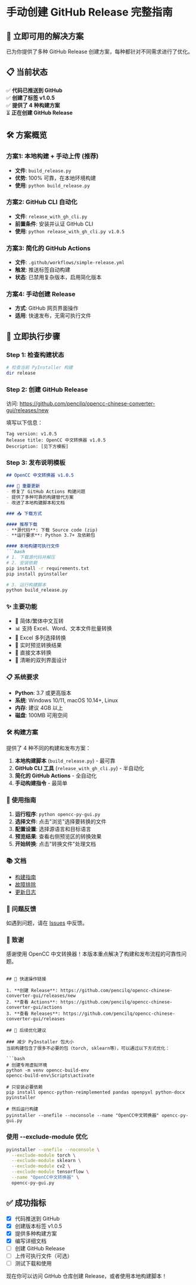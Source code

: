 # 手动创建 GitHub Release 完整指南

## 🎯 立即可用的解决方案

已为你提供了多种 GitHub Release 创建方案，每种都针对不同需求进行了优化。

## 📋 当前状态

✅ **代码已推送到 GitHub**  
✅ **创建了标签 v1.0.5**  
✅ **提供了 4 种构建方案**  
⏳ **正在创建 GitHub Release**

## 🛠️ 方案概览

### 方案1: 本地构建 + 手动上传 (推荐)
- **文件**: `build_release.py`
- **优势**: 100% 可靠，在本地环境构建
- **使用**: `python build_release.py`

### 方案2: GitHub CLI 自动化
- **文件**: `release_with_gh_cli.py`
- **前置条件**: 安装并认证 GitHub CLI
- **使用**: `python release_with_gh_cli.py v1.0.5`

### 方案3: 简化的 GitHub Actions
- **文件**: `.github/workflows/simple-release.yml`
- **触发**: 推送标签自动构建
- **状态**: 已禁用复杂版本，启用简化版本

### 方案4: 手动创建 Release
- **方式**: GitHub 网页界面操作
- **适用**: 快速发布，无需可执行文件

## 🚀 立即执行步骤

### Step 1: 检查构建状态
```bash
# 检查当前 PyInstaller 构建
dir release
```

### Step 2: 创建 GitHub Release
访问: https://github.com/pencilq/opencc-chinese-converter-gui/releases/new

填写以下信息：
```
Tag version: v1.0.5
Release title: OpenCC 中文转换器 v1.0.5
Description: [见下方模板]
```

### Step 3: 发布说明模板
```markdown
## OpenCC 中文转换器 v1.0.5

### 🔧 重要更新
- 修复了 GitHub Actions 构建问题
- 提供了多种可靠的构建替代方案
- 改进了本地构建脚本和文档

### 📥 下载方式

#### 推荐下载
- **源代码**: 下载 Source code (zip) 
- **运行要求**: Python 3.7+ 及依赖包

#### 本地构建可执行文件
```bash
# 1. 下载源代码并解压
# 2. 安装依赖
pip install -r requirements.txt
pip install pyinstaller

# 3. 运行构建脚本
python build_release.py
```

### ✨ 主要功能
- 🔄 简体/繁体中文互转
- 📊 支持 Excel、Word、文本文件批量转换
- 🎯 Excel 多列选择转换
- 👀 实时预览转换结果
- 🚀 直接文本转换
- 🎨 清晰的双列界面设计

### 📋 系统要求
- **Python**: 3.7 或更高版本
- **系统**: Windows 10/11, macOS 10.14+, Linux
- **内存**: 建议 4GB 以上
- **磁盘**: 100MB 可用空间

### 🛠️ 构建方案
提供了 4 种不同的构建和发布方案：
1. **本地构建脚本** (`build_release.py`) - 最可靠
2. **GitHub CLI 工具** (`release_with_gh_cli.py`) - 半自动化
3. **简化的 GitHub Actions** - 全自动化
4. **手动构建指令** - 最简单

### 🔄 使用指南
1. **运行程序**: `python opencc-py-gui.py`
2. **选择文件**: 点击"浏览"选择要转换的文件
3. **配置设置**: 选择源语言和目标语言
4. **预览结果**: 查看右侧预览区的转换效果
5. **开始转换**: 点击"转换文件"处理文档

### 📚 文档
- [构建指南](BUILD_GUIDE.md)
- [故障排除](BUILD_TROUBLESHOOTING.md)
- [更新日志](CHANGELOG.md)

### 🐛 问题反馈
如遇到问题，请在 [Issues](https://github.com/pencilq/opencc-chinese-converter-gui/issues) 中反馈。

### 🙏 致谢
感谢使用 OpenCC 中文转换器！本版本重点解决了构建和发布流程的可靠性问题。
```

## 📱 快速操作链接

1. **创建 Release**: https://github.com/pencilq/opencc-chinese-converter-gui/releases/new
2. **查看 Actions**: https://github.com/pencilq/opencc-chinese-converter-gui/actions
3. **查看 Releases**: https://github.com/pencilq/opencc-chinese-converter-gui/releases

## 🔧 后续优化建议

### 减少 PyInstaller 包大小
当前构建包含了很多不必要的包（torch, sklearn等），可以通过以下方式优化：

```bash
# 创建专用虚拟环境
python -m venv opencc-build-env
opencc-build-env\Scripts\activate

# 只安装必要依赖
pip install opencc-python-reimplemented pandas openpyxl python-docx pyinstaller

# 然后运行构建
pyinstaller --onefile --noconsole --name "OpenCC中文转换器" opencc-py-gui.py
```

### 使用 --exclude-module 优化
```bash
pyinstaller --onefile --noconsole \
  --exclude-module torch \
  --exclude-module sklearn \
  --exclude-module cv2 \
  --exclude-module tensorflow \
  --name "OpenCC中文转换器" \
  opencc-py-gui.py
```

## ✅ 成功指标

- [x] 代码推送到 GitHub
- [x] 创建版本标签 v1.0.5  
- [x] 提供多种构建方案
- [x] 编写详细文档
- [ ] 创建 GitHub Release
- [ ] 上传可执行文件（可选）
- [ ] 测试下载和使用

现在你可以访问 GitHub 仓库创建 Release，或者使用本地构建脚本！